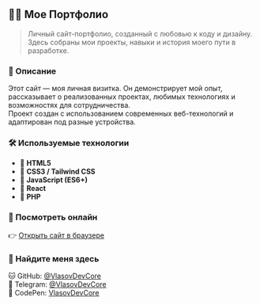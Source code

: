 ## 👨‍💻 Мое Портфолио

> Личный сайт-портфолио, созданный с любовью к коду и дизайну. Здесь собраны мои проекты, навыки и история моего пути в разработке.

### 📌 Описание

Этот сайт — моя личная визитка. Он демонстрирует мой опыт, рассказывает о реализованных проектах, любимых технологиях и возможностях для сотрудничества.  
Проект создан с использованием современных веб-технологий и адаптирован под разные устройства.

### 🛠️ Используемые технологии

- 💙 **HTML5**
- 💙 **CSS3 / Tailwind CSS**
- 💙 **JavaScript (ES6+)**
- 💙 **React**
- 💙 **PHP**

### 🔗 Посмотреть онлайн

👉 [Открыть сайт в браузере](https://vlasovdevcore.ru/)

### 🤝 Найдите меня здесь

🐱 GitHub: [@VlasovDevCore](https://github.com/VlasovDevCore)  
💬 Telegram: [@VlasovDevCore](https://t.me/vlasov_working)  
🎨 CodePen: [VlasovDevCore](https://codepen.io/VlasovDevCore)
